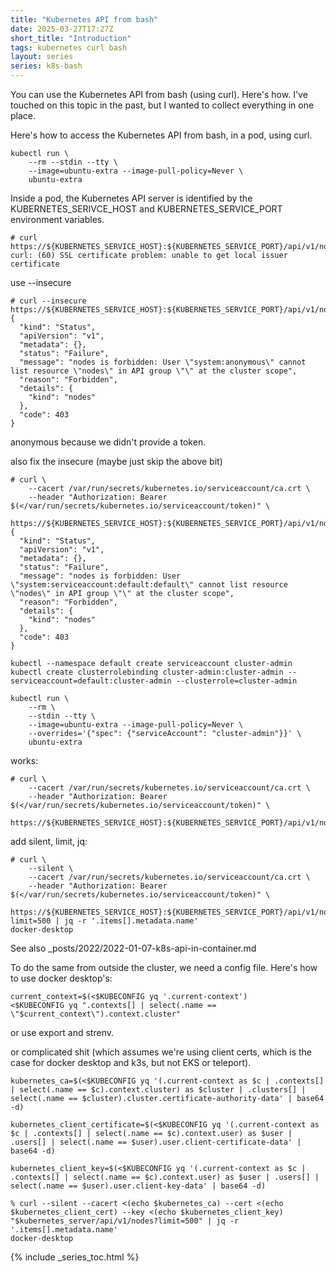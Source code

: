 ```yaml
---
title: "Kubernetes API from bash"
date: 2025-03-27T17:27Z
short_title: "Introduction"
tags: kubernetes curl bash
layout: series
series: k8s-bash
---
```


You can use the Kubernetes API from bash (using curl). Here's how. I've touched on this topic in the past, but I wanted
to collect everything in one place.

Here's how to access the Kubernetes API from bash, in a pod, using curl.

```
kubectl run \
    --rm --stdin --tty \
    --image=ubuntu-extra --image-pull-policy=Never \
    ubuntu-extra
```

Inside a pod, the Kubernetes API server is identified by the KUBERNETES_SERIVCE_HOST and KUBERNETES_SERVICE_PORT environment variables.

```
# curl https://${KUBERNETES_SERVICE_HOST}:${KUBERNETES_SERVICE_PORT}/api/v1/nodes
curl: (60) SSL certificate problem: unable to get local issuer certificate
```

use --insecure


```
# curl --insecure https://${KUBERNETES_SERVICE_HOST}:${KUBERNETES_SERVICE_PORT}/api/v1/nodes
{
  "kind": "Status",
  "apiVersion": "v1",
  "metadata": {},
  "status": "Failure",
  "message": "nodes is forbidden: User \"system:anonymous\" cannot list resource \"nodes\" in API group \"\" at the cluster scope",
  "reason": "Forbidden",
  "details": {
    "kind": "nodes"
  },
  "code": 403
}
```

anonymous because we didn't provide a token.

also fix the insecure (maybe just skip the above bit)

```
# curl \
    --cacert /var/run/secrets/kubernetes.io/serviceaccount/ca.crt \
    --header "Authorization: Bearer $(</var/run/secrets/kubernetes.io/serviceaccount/token)" \
    https://${KUBERNETES_SERVICE_HOST}:${KUBERNETES_SERVICE_PORT}/api/v1/nodes
{
  "kind": "Status",
  "apiVersion": "v1",
  "metadata": {},
  "status": "Failure",
  "message": "nodes is forbidden: User \"system:serviceaccount:default:default\" cannot list resource \"nodes\" in API group \"\" at the cluster scope",
  "reason": "Forbidden",
  "details": {
    "kind": "nodes"
  },
  "code": 403
}   
```

```
kubectl --namespace default create serviceaccount cluster-admin
kubectl create clusterrolebinding cluster-admin:cluster-admin --serviceaccount=default:cluster-admin --clusterrole=cluster-admin
```

```
kubectl run \
    --rm \
    --stdin --tty \
    --image=ubuntu-extra --image-pull-policy=Never \
    --overrides='{"spec": {"serviceAccount": "cluster-admin"}}' \
    ubuntu-extra
```

works:

```
# curl \
    --cacert /var/run/secrets/kubernetes.io/serviceaccount/ca.crt \
    --header "Authorization: Bearer $(</var/run/secrets/kubernetes.io/serviceaccount/token)" \
    https://${KUBERNETES_SERVICE_HOST}:${KUBERNETES_SERVICE_PORT}/api/v1/nodes
```

add silent, limit, jq:

```
# curl \
    --silent \
    --cacert /var/run/secrets/kubernetes.io/serviceaccount/ca.crt \
    --header "Authorization: Bearer $(</var/run/secrets/kubernetes.io/serviceaccount/token)" \
    https://${KUBERNETES_SERVICE_HOST}:${KUBERNETES_SERVICE_PORT}/api/v1/nodes?limit=500 | jq -r '.items[].metadata.name'
docker-desktop
```

See also _posts/2022/2022-01-07-k8s-api-in-container.md

To do the same from outside the cluster, we need a config file. Here's how to use docker desktop's:

```
current_context=$(<$KUBECONFIG yq '.current-context')
<$KUBECONFIG yq ".contexts[] | select(.name == \"$current_context\").context.cluster"
```

or use export and strenv.

or complicated shit (which assumes we're using client certs, which is the case for docker desktop and k3s, but not EKS or teleport).

```
kubernetes_ca=$(<$KUBECONFIG yq '(.current-context as $c | .contexts[] | select(.name == $c).context.cluster) as $cluster | .clusters[] | select(.name == $cluster).cluster.certificate-authority-data' | base64 -d)

kubernetes_client_certificate=$(<$KUBECONFIG yq '(.current-context as $c | .contexts[] | select(.name == $c).context.user) as $user | .users[] | select(.name == $user).user.client-certificate-data' | base64 -d)

kubernetes_client_key=$(<$KUBECONFIG yq '(.current-context as $c | .contexts[] | select(.name == $c).context.user) as $user | .users[] | select(.name == $user).user.client-key-data' | base64 -d)
```

```
% curl --silent --cacert <(echo $kubernetes_ca) --cert <(echo $kubernetes_client_cert) --key <(echo $kubernetes_client_key) "$kubernetes_server/api/v1/nodes?limit=500" | jq -r '.items[].metadata.name'
docker-desktop
```

{% include _series_toc.html %}
